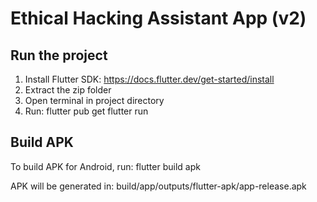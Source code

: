 # Ethical Hacking Assistant App (v2)

## Run the project
1. Install Flutter SDK: https://docs.flutter.dev/get-started/install
2. Extract the zip folder
3. Open terminal in project directory
4. Run:
   flutter pub get
   flutter run

## Build APK
To build APK for Android, run:
   flutter build apk

APK will be generated in:
   build/app/outputs/flutter-apk/app-release.apk
